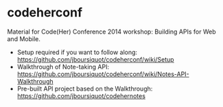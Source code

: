 codeherconf
===========

Material for Code(Her) Conference 2014 workshop: Building APIs for Web and Mobile.

* Setup required if you want to follow along:
  https://github.com/jboursiquot/codeherconf/wiki/Setup
* Walkthrough of Note-taking API:
  https://github.com/jboursiquot/codeherconf/wiki/Notes-API-Walkthrough
* Pre-built API project based on the Walkthrough:
  https://github.com/jboursiquot/codehernotes
